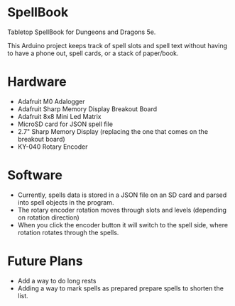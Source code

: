 # SpellBook

Tabletop SpellBook for Dungeons and Dragons 5e.

This Arduino project keeps track of spell slots and spell text without having to have a phone out, spell cards, or a stack of paper/book.

# Hardware
* Adafruit M0 Adalogger
* Adafruit Sharp Memory Display Breakout Board
* Adafruit 8x8 Mini Led Matrix
* MicroSD card for JSON spell file
* 2.7" Sharp Memory Display (replacing the one that comes on the breakout board)
* KY-040 Rotary Encoder


# Software
* Currently, spells data is stored in a JSON file on an SD card and parsed into spell objects in the program.
* The rotary encoder rotation moves through slots and levels (depending on rotation direction)
* When you click the encoder button it will switch to the spell side, where rotation rotates through the spells.

# Future Plans
* Add a way to do long rests
* Adding a way to mark spells as prepared prepare spells to shorten the list.

